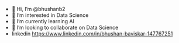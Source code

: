 - 👋 Hi, I’m @bhushanb2
- 👀 I’m interested in Data Science
- 🌱 I’m currently learning AI
- 💞️ I’m looking to collaborate on Data Science
- linkedin https://www.linkedin.com/in/bhushan-baviskar-147767251

<!---
bhushanb2/bhushanb2 is a ✨ special ✨ repository because its `README.md` (this file) appears on your GitHub profile.
You can click the Preview link to take a look at your changes.
--->
